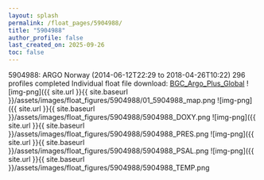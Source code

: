 ```yaml
---
layout: splash
permalink: /float_pages/5904988/
title: "5904988"
author_profile: false
last_created_on: 2025-09-26
toc: false
---
```

 
5904988: ARGO Norway (2014-06-12T22:29 to 2018-04-26T10:22)
296 profiles completed
Individual float file download: [BGC_Argo_Plus_Global](https://ftp.soest.hawaii.edu/bgc_argo_plus/Individual_Floats/outliers_removed/5904988_Sprof_processed.nc)
![img-png]({{ site.url }}{{ site.baseurl }}/assets/images/float_figures/5904988/01_5904988_map.png
![img-png]({{ site.url }}{{ site.baseurl }}/assets/images/float_figures/5904988/5904988_DOXY.png
![img-png]({{ site.url }}{{ site.baseurl }}/assets/images/float_figures/5904988/5904988_PRES.png
![img-png]({{ site.url }}{{ site.baseurl }}/assets/images/float_figures/5904988/5904988_PSAL.png
![img-png]({{ site.url }}{{ site.baseurl }}/assets/images/float_figures/5904988/5904988_TEMP.png

